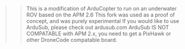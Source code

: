 >>This is a modification of ArduCopter to run on an underwater ROV based on the APM 2.6
>>This fork was used as a proof of concept, and was purely experimental
>>If you would like to use ArduSub, please check out ardusub.com
>>ArduSub IS NOT COMPATABLE with APM 2.x, you need to get a PixHawk or other DroneCode compatable board.
